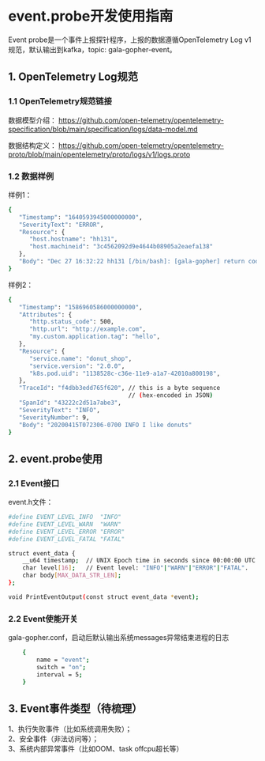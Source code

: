 # event.probe开发使用指南

Event probe是一个事件上报探针程序，上报的数据遵循OpenTelemetry Log v1规范，默认输出到kafka，topic: gala-gopher-event。


## 1. OpenTelemetry Log规范

### 1.1 OpenTelemetry规范链接
数据模型介绍：
https://github.com/open-telemetry/opentelemetry-specification/blob/main/specification/logs/data-model.md

数据结构定义：
https://github.com/open-telemetry/opentelemetry-proto/blob/main/opentelemetry/proto/logs/v1/logs.proto

### 1.2 数据样例
样例1：
```sh
{
   "Timestamp": "1640593945000000000", 
   "SeverityText": "ERROR", 
   "Resource": {
      "host.hostname": "hh131", 
      "host.machineid": "3c4562092d9e4644b08905a2eaefa138"
   }, 
   "Body": "Dec 27 16:32:22 hh131 [/bin/bash]: [gala-gopher] return code=[130], execute failed by [root(uid=0)] from [pts/4 (10.136.119.3)]"
}
```
样例2：
```sh
{
   "Timestamp": "1586960586000000000",
   "Attributes": {
      "http.status_code": 500,
      "http.url": "http://example.com",
      "my.custom.application.tag": "hello",
   },
   "Resource": {
      "service.name": "donut_shop",
      "service.version": "2.0.0",
      "k8s.pod.uid": "1138528c-c36e-11e9-a1a7-42010a800198",
   },
   "TraceId": "f4dbb3edd765f620", // this is a byte sequence
                                  // (hex-encoded in JSON)
   "SpanId": "43222c2d51a7abe3",
   "SeverityText": "INFO",
   "SeverityNumber": 9,
   "Body": "20200415T072306-0700 INFO I like donuts"
}
```


## 2. event.probe使用

### 2.1 Event接口
event.h文件：
```sh
#define EVENT_LEVEL_INFO  "INFO"
#define EVENT_LEVEL_WARN  "WARN"
#define EVENT_LEVEL_ERROR "ERROR"
#define EVENT_LEVEL_FATAL "FATAL"

struct event_data {
    __u64 timestamp;  // UNIX Epoch time in seconds since 00:00:00 UTC on 1 January 1970.
    char level[16];   // Event level: "INFO"|"WARN"|"ERROR"|"FATAL".
    char body[MAX_DATA_STR_LEN]; 
};

void PrintEventOutput(const struct event_data *event);
```
### 2.2 Event使能开关
gala-gopher.conf，启动后默认输出系统messages异常结束进程的日志
```sh
    {
        name = "event";
        switch = "on";
        interval = 5;
    }
```

## 3. Event事件类型（待梳理）
1、执行失败事件（比如系统调用失败）；  
2、安全事件（非法访问等）；  
3、系统内部异常事件（比如OOM、task offcpu超长等）
